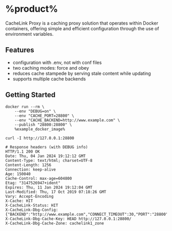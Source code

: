 # %product%

<include from="library.md" element-id="app_urls"/>

CacheLink Proxy is a caching proxy solution that operates within Docker containers, 
offering simple and efficient configuration through the use of environment variables.

## Features

* configuration with .env, not with conf files
* two caching modes: force and obey
* reduces cache stampede by serving stale content while updating
* supports multiple cache backends

## Getting Started

```
docker run --rm \
    --env "DEBUG=on" \
    --env "CACHE_PORT=28800" \
    --env "CACHE_BACKEND=http://www.example.com" \
    --publish "28800:28800" \
    %example_docker_image%
```

```
curl -I http://127.0.0.1:28800

# Response headers (with DEBUG info)
HTTP/1.1 200 OK
Date: Thu, 04 Jan 2024 19:12:12 GMT
Content-Type: text/html; charset=UTF-8
Content-Length: 1256
Connection: keep-alive
Age: 150040
Cache-Control: max-age=604800
Etag: "3147526947+ident"
Expires: Thu, 11 Jan 2024 19:12:04 GMT
Last-Modified: Thu, 17 Oct 2019 07:18:26 GMT
Vary: Accept-Encoding
X-Cache: HIT
X-CacheLink-Status: HIT
X-CacheLink-Dbg-Config: {"BACKEND":"http://www.example.com","CONNECT_TIMEOUT":30,"PORT":"28800","STRATEGY":"obey","TIMEOUT":120,"TTL":60}
X-CacheLink-Dbg-Cache-Key: HEAD http://127.0.0.1:28800/
X-CacheLink-Dbg-Cache-Zone: cachelink1_zone
```